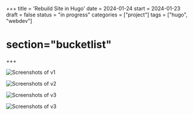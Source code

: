 +++
title = 'Rebuild Site in Hugo'
date = 2024-01-24
start = 2024-01-23
draft = false
status = "in progress"
categories = ["project"]
tags = ["hugo", "webdev"]
# section="bucketlist"
+++

<!-- "Built" first personal website in high school using wordpress -->

![Screenshots of v1](/images/websites/v1.jpg)

![Screenshots of v2](/images/websites/v2.jpg)

![Screenshots of v3](/images/websites/v3-1.jpg)

![Screenshots of v3](/images/websites/v3-2.jpg)

<!-- TODO: Show development of website from first wordpress, then raw template, then old, then mid, then onwards -->